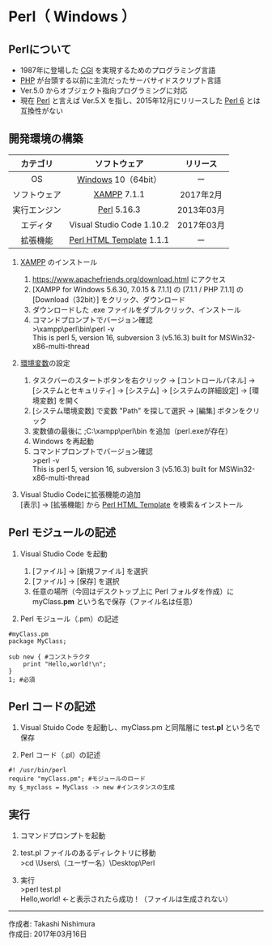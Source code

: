 # Perl（ Windows ）

## Perlについて

* 1987年に登場した [CGI](https://ja.wikipedia.org/wiki/Common_Gateway_Interface) を実現するためのプログラミング言語
* [PHP](https://ja.wikipedia.org/wiki/PHP:_Hypertext_Preprocessor) が台頭する以前に主流だったサーバサイドスクリプト言語
* Ver.5.0 からオブジェクト指向プログラミングに対応
* 現在 [Perl](https://ja.wikipedia.org/wiki/Perl) と言えば Ver.5.X を指し、2015年12月にリリースした [Perl 6](https://ja.wikipedia.org/wiki/Perl_6) とは互換性がない


## 開発環境の構築

|カテゴリ|ソフトウェア|リリース|
|:--:|:--:|:--:|
|OS|[Windows](https://ja.wikipedia.org/wiki/Microsoft_Windows) 10（64bit）|ー|
|ソフトウェア|[XAMPP](https://ja.wikipedia.org/wiki/XAMPP) 7.1.1|2017年2月|
|実行エンジン|[Perl](https://ja.wikipedia.org/wiki/Perl) 5.16.3|2013年03月|
|エディタ|Visual Studio Code 1.10.2|2017年03月|
|拡張機能|[Perl HTML Template](https://github.com/textmate/perl-html-template.tmbundle) 1.1.1|ー|

1. [XAMPP](https://ja.wikipedia.org/wiki/XAMPP) のインストール
    1. https://www.apachefriends.org/download.html にアクセス
    1. [XAMPP for Windows 5.6.30, 7.0.15 & 7.1.1] の [7.1.1 / PHP 7.1.1] の [Download（32bit）] をクリック、ダウンロード
    1. ダウンロードした .exe ファイルをダブルクリック、インストール
    1. コマンドプロンプトでバージョン確認  
        \>\xampp\perl\bin\perl -v  
        This is perl 5, version 16, subversion 3 (v5.16.3) built for MSWin32-x86-multi-thread

1. [環境変数](http://bit.ly/2lCIAgK)の設定  
    1. タスクバーのスタートボタンを右クリック → [コントロールパネル] → [システムとセキュリティ] → [システム] → [システムの詳細設定] → [環境変数] を開く
    1. [システム環境変数] で変数 "Path" を探して選択 → [編集] ボタンをクリック
    1. 変数値の最後に ;C:\xampp\perl\bin を追加（perl.exeが存在）
    1. Windows を再起動
    1. コマンドプロンプトでバージョン確認  
        \>perl -v  
        This is perl 5, version 16, subversion 3 (v5.16.3) built for MSWin32-x86-multi-thread

1. Visual Studio Codeに拡張機能の追加  
    [表示] → [拡張機能] から [Perl HTML Template](https://github.com/textmate/perl-html-template.tmbundle) を検索＆インストール

## Perl モジュールの記述

1. Visual Studio Code を起動
    1. [ファイル] → [新規ファイル] を選択
    1. [ファイル] → [保存] を選択
    1. 任意の場所（今回はデスクトップ上に Perl フォルダを作成）に myClass<b>.pm</b> という名で保存（ファイル名は任意）  

1. Perl モジュール（.pm）の記述
```
#myClass.pm
package MyClass;

sub new { #コンストラクタ
    print "Hello,world!\n";
}
1; #必須
```

## Perl コードの記述

1. Visual Stuido Code を起動し、myClass.pm と同階層に test<b>.pl</b> という名で保存

1. Perl コード（.pl）の記述

```
#! /usr/bin/perl
require "myClass.pm"; #モジュールのロード
my $_myclass = MyClass -> new #インスタンスの生成
```

## 実行

1. コマンドプロンプトを起動

1. test.pl ファイルのあるディレクトリに移動  
\>cd \Users\（ユーザー名）\Desktop\Perl

1. 実行  
\>perl test.pl  
Hello,world! ←と表示されたら成功！（ファイルは生成されない）

***
作成者: Takashi Nishimura  
作成日: 2017年03月16日
